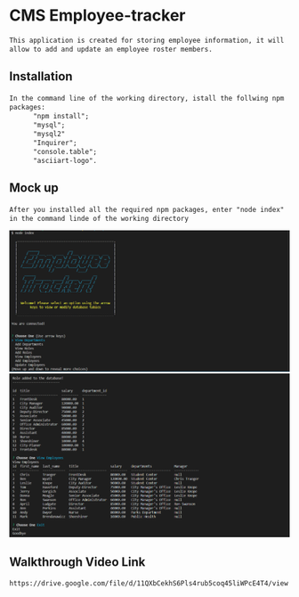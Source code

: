 # CMS Employee-tracker
    This application is created for storing employee information, it will allow to add and update an employee roster members.

## Installation
    In the command line of the working directory, istall the follwing npm packages:
          "npm install";
          "mysql";
          "mysql2"
          "Inquirer";
          "console.table";
          "asciiart-logo".

## Mock up
    After you installed all the required npm packages, enter "node index" in the command linde of the working directory
<img src="1.png">
<img src="2.png">

## Walkthrough Video Link
    https://drive.google.com/file/d/11QXbCekhS6Pls4rub5coq45liWPcE4T4/view


